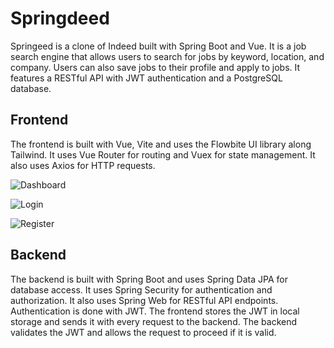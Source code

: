 # Springdeed

Springeed is a clone of Indeed built with Spring Boot and Vue. It is a job search engine that allows users to search for jobs by keyword, location, and company. Users can also save jobs to their profile and apply to jobs.
It features a RESTful API with JWT authentication and a PostgreSQL database.

## Frontend

The frontend is built with Vue, Vite and uses the Flowbite UI library along Tailwind. It uses Vue Router for routing and Vuex for state management. It also uses Axios for HTTP requests.

![Dashboard](https://i.imgur.com/jzTrSjQ.png)

![Login](https://i.imgur.com/uwS2XAv.png)

![Register](https://i.imgur.com/yl3wvWG.png)

## Backend

The backend is built with Spring Boot and uses Spring Data JPA for database access. It uses Spring Security for authentication and authorization. It also uses Spring Web for RESTful API endpoints.
Authentication is done with JWT. The frontend stores the JWT in local storage and sends it with every request to the backend. The backend validates the JWT and allows the request to proceed if it is valid.
